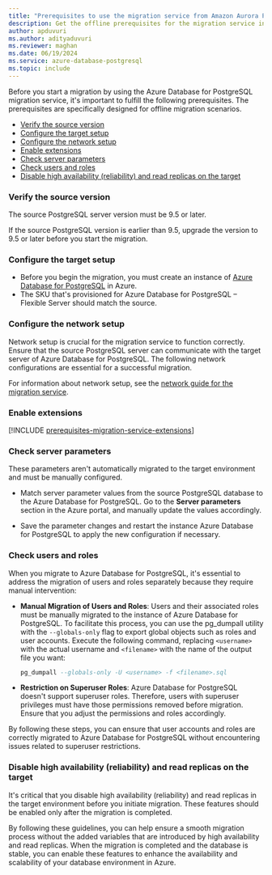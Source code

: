 ```yaml
---
title: "Prerequisites to use the migration service from Amazon Aurora PostgreSQL (offline)"
description: Get the offline prerequisites for the migration service in Azure Database for PostgreSQL.
author: apduvuri
ms.author: adityaduvuri
ms.reviewer: maghan
ms.date: 06/19/2024
ms.service: azure-database-postgresql
ms.topic: include
---
```


Before you start a migration by using the Azure Database for PostgreSQL migration service, it's important to fulfill the following prerequisites. The prerequisites are specifically designed for offline migration scenarios.

- [Verify the source version](#verify-the-source-version)
- [Configure the target setup](#configure-the-target-setup)
- [Configure the network setup](#configure-the-network-setup)
- [Enable extensions](#enable-extensions)
- [Check server parameters](#check-server-parameters)
- [Check users and roles](#check-users-and-roles)
- [Disable high availability (reliability) and read replicas on the target](#disable-high-availability-reliability-and-read-replicas-on-the-target)

### Verify the source version

The source PostgreSQL server version must be 9.5 or later.

If the source PostgreSQL version is earlier than 9.5, upgrade the version to 9.5 or later before you start the migration.

### Configure the target setup

- Before you begin the migration, you must create an instance of [Azure Database for PostgreSQL](/azure/postgresql/flexible-server/) in Azure.
- The SKU that's provisioned for Azure Database for PostgreSQL – Flexible Server should match the source.

### Configure the network setup

Network setup is crucial for the migration service to function correctly. Ensure that the source PostgreSQL server can communicate with the target server of Azure Database for PostgreSQL. The following network configurations are essential for a successful migration.

For information about network setup, see the [network guide for the migration service](../../how-to-network-setup-migration-service.md).

### Enable extensions

[!INCLUDE [prerequisites-migration-service-extensions](../prerequisites/prerequisites-migration-service-extensions.md)]

### Check server parameters

These parameters aren't automatically migrated to the target environment and must be manually configured.

- Match server parameter values from the source PostgreSQL database to the Azure Database for PostgreSQL. Go to the **Server parameters** section in the Azure portal, and manually update the values accordingly.

- Save the parameter changes and restart the instance Azure Database for PostgreSQL to apply the new configuration if necessary.

### Check users and roles

When you migrate to Azure Database for PostgreSQL, it's essential to address the migration of users and roles separately because they require manual intervention:

- **Manual Migration of Users and Roles**: Users and their associated roles must be manually migrated to the instance of Azure Database for PostgreSQL. To facilitate this process, you can use the pg_dumpall utility with the `--globals-only` flag to export global objects such as roles and user accounts. Execute the following command, replacing `<username>` with the actual username and `<filename>` with the name of the output file you want:

  ```sql
  pg_dumpall --globals-only -U <username> -f <filename>.sql
  ```

- **Restriction on Superuser Roles**: Azure Database for PostgreSQL doesn't support superuser roles. Therefore, users with superuser privileges must have those permissions removed before migration. Ensure that you adjust the permissions and roles accordingly.

By following these steps, you can ensure that user accounts and roles are correctly migrated to Azure Database for PostgreSQL without encountering issues related to superuser restrictions.

### Disable high availability (reliability) and read replicas on the target

It's critical that you disable high availability (reliability) and read replicas in the target environment before you initiate migration. These features should be enabled only after the migration is completed.

By following these guidelines, you can help ensure a smooth migration process without the added variables that are introduced by high availability and read replicas. When the migration is completed and the database is stable, you can enable these features to enhance the availability and scalability of your database environment in Azure.
